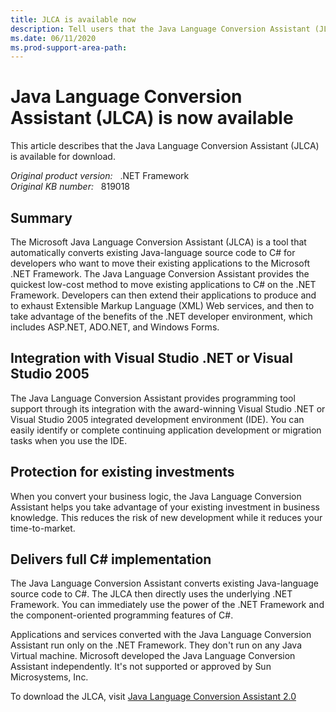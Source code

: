 ```yaml
---
title: JLCA is available now
description: Tell users that the Java Language Conversion Assistant (JLCA) is now available for download.
ms.date: 06/11/2020
ms.prod-support-area-path: 
---
```

# Java Language Conversion Assistant (JLCA) is now available

This article describes that the Java Language Conversion Assistant (JLCA) is available for download.

_Original product version:_ &nbsp; .NET Framework  
_Original KB number:_ &nbsp; 819018

## Summary

The Microsoft Java Language Conversion Assistant (JLCA) is a tool that automatically converts existing Java-language source code to C# for developers who want to move their existing applications to the Microsoft .NET Framework. The Java Language Conversion Assistant provides the quickest low-cost method to move existing applications to C# on the .NET Framework. Developers can then extend their applications to produce and to exhaust Extensible Markup Language (XML) Web services, and then to take advantage of the benefits of the .NET developer environment, which includes ASP.NET, ADO.NET, and Windows Forms.

## Integration with Visual Studio .NET or Visual Studio 2005

The Java Language Conversion Assistant provides programming tool support through its integration with the award-winning Visual Studio .NET or Visual Studio 2005 integrated development environment (IDE). You can easily identify or complete continuing application development or migration tasks when you use the IDE.

## Protection for existing investments

When you convert your business logic, the Java Language Conversion Assistant helps you take advantage of your existing investment in business knowledge. This reduces the risk of new development while it reduces your time-to-market.

## Delivers full C# implementation

The Java Language Conversion Assistant converts existing Java-language source code to C#. The JLCA then directly uses the underlying .NET Framework. You can immediately use the power of the .NET Framework and the component-oriented programming features of C#.

Applications and services converted with the Java Language Conversion Assistant run only on the .NET Framework. They don't run on any Java Virtual machine. Microsoft developed the Java Language Conversion Assistant independently. It's not supported or approved by Sun Microsystems, Inc.

To download the JLCA, visit [Java Language Conversion Assistant 2.0](https://www.microsoft.com/download/details.aspx?id=14349)

